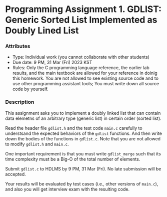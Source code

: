 # Programming Assignment 1. GDLIST: Generic Sorted List Implemented as Doubly Lined List

### Attributes
* Type: Individual work (you cannot collaborate with other students)
* Due date: 9 PM, 31 Mar (Fri) 2023 KST
* Rules: Only the C programming language reference, the earlier lab results, and the main textbook are allowed for your reference in doinig this homework. You are not allowed to see existing source code and to use other programming assistant tools; You must write down all source code by yourself.

### Description

This assignment asks you to implement a doubly linked list that can contain data elemetns of an arbitrary type (generic list) in
certain order (sorted list).

Read the header file `gdlist.h` and the test code `main.c` carefully to understsand the expected behaviors of the `gdlist` functions. And then write down the bodies of the functions in `gdlist.c`. Note that you are not allowed to modify `gdlist.h` and `main.c`.

One important requirement is that you must write `gdlist_merge` such that its time complexity must be a Big-O of the total number of elements.

Submit `gdlist.c` to HDLMS by 9 PM, 31 Mar (Fri). No late submission will be accepted.

Your results will be evaluated by test cases (i.e., other versions of `main.c`), and also you will get interview exam with the resulting code.